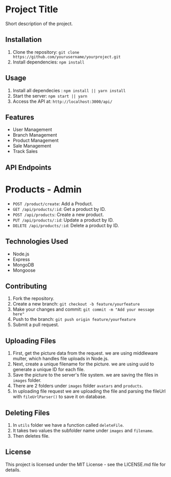 # Project Title

Short description of the project.

## Installation

1. Clone the repository: `git clone https://github.com/yourusername/yourproject.git`
2. Install dependencies: `npm install`

## Usage

1. Install all dependecies : `npm install || yarn install`
1. Start the server: `npm start || yarn `
1. Access the API at: `http://localhost:3000/api/`

## Features

- User Management
- Branch Management
- Product Management
- Sale Management
- Track Sales

## API Endpoints

# Products - Admin

- `POST /product/create`: Add a Product.
- `GET /api/products/:id`: Get a product by ID.
- `POST /api/products`: Create a new product.
- `PUT /api/products/:id`: Update a product by ID.
- `DELETE /api/products/:id`: Delete a product by ID.

## Technologies Used

- Node.js
- Express
- MongoDB
- Mongoose

## Contributing

1. Fork the repository.
2. Create a new branch: `git checkout -b feature/yourfeature`
3. Make your changes and commit: `git commit -m "Add your message here"`
4. Push to the branch: `git push origin feature/yourfeature`
5. Submit a pull request.

## Uploading Files

1. First, get the picture data from the request. we are using middleware multer, which handles file uploads in Node.js.
2. Next, create a unique filename for the picture. we are using uuid to generate a unique ID for each file.
3. Save the picture to the server's file system. we are saving the files in `images` folder.
4. There are 2 folders under `images` folder `avatars` and `products`.
5. In uploading file request we are uploading the file and parsing the fileUrl with `fileUrlParser()` to save it on database.

## Deleting Files

1. In `utils` folder we have a function called `deleteFile`.
2. It takes two values the subfolder name under `images` and `filename`.
3. Then deletes file.

## License

This project is licensed under the MIT License - see the LICENSE.md file for details.
